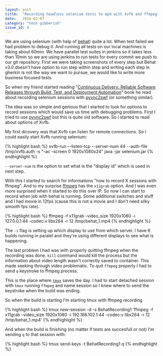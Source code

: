 ```yaml
---
layout: post
title:  "Recording headless selenium tests to mp4 with Xvfb and ffmpeg"
date:   2016-02-07
category: "tech gibberish"
issue_id: 4
---
```

We are using selenium (with help of [behat](http://docs.behat.org/en/v3.0/)) quite a lot.
When test failed we had problem to debug it. And running all tests on our local machines is taking about 60min. We have parallel test suites in jenkins so it takes less than 10min so we are using jenkins to run tests for every commit we push to our git repository.
First we were taking screenshots of every step but Behat v3.0 doesn't have option to run step within step and writing each step in gherkin is not the way we want to pursue, we would like to write more business focused tests.

So when my friend started reading "[Continuous Delivery: Reliable Software Releases through Build, Test, and Deployment Automation](http://www.amazon.com/Continuous-Delivery-Deployment-Automation-Addison-Wesley/dp/0321601912)" book he read about recording selenium sessions with [pyvnc2swf](http://www.unixuser.org/~euske/vnc2swf/pyvnc2swf.html) (or something similar).

The idea was so simple and genious that I started to look for options to record sessions which would save us time with debugging problems.
First I tried to use [pyvnc2swf](http://www.unixuser.org/~euske/vnc2swf/pyvnc2swf.html) but this is quite old software. So I started to read about options of Xvfb.

My first dicovery was that Xvfb can listen for remote connections. So I could easily start Xvfb running selenium:

{% highlight bash %}
xvfb-run --listen-tcp --server-num 44 --auth-file /tmp/xvfb.auth -s "-ac -screen 0 1920x1080x24" java -jar selenium.jar
{% endhighlight %}

```--server-num``` is the option to set what is the "display id" which is used in next step.


With this I started to search for informations "how to record X sessions with ffmpeg". And to my surprise [ffmpeg](https://www.ffmpeg.org) has the ```x11grab``` option. And I was even more surprised when it started to do this over IP. So now I can start to record when job with behat is running. Some additional switches and stuff and I had movie in 12fps (cause this is not a movie and I don't need silky smooth fps rate).

{% highlight bash %}
ffmpeg -f x11grab -video_size 1920x1080 -i 127.0.0.1:44 -codec:v libx264 -r 12 /tmp/behat_1.mp4
{% endhighlight %}

The ```-i``` flag is setting up which display to use from which server. I have 6 builds running in paralel and they're using different displays to see what is happening.

The last problem I had was with properly quitting ffmpeg when the recording was done.
```kill``` command would kill the process but the information about video length wasn't correctly saved to container. This made seeking through video problematic.
To quit ```ffmpeg``` properly I had to send ```q``` keystroke to ffmpeg process.

This is the place where [```tmux```](https://tmux.github.io) saves the day.
I had to start detached session with ```tmux``` running ```ffmpeg``` and name session so I knew where to send the keystroke when the build was ending.

So when the build is starting I'm starting tmux with ffmpeg recording

{% highlight bash %}
tmux new-session -d -s BehatRecording1 'ffmpeg -f x11grab -video_size 1920x1080 -i 192.168.102.1:44 -codec:v libx264 -r 12 /tmp/behat_1.mp4'
{% endhighlight %}

And when the build is finishing (no matter if tests are succesfull or not) I'm sending ```q``` to that session with:

{% highlight bash %}
tmux send-keys -t BehatRecording1 q
{% endhighlight %}
